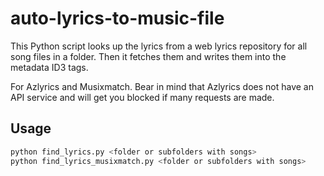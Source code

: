 # auto-lyrics-to-music-file
This Python script looks up the lyrics from a web lyrics repository for all song files in a folder. Then it fetches them and writes them into the metadata ID3 tags. 

For Azlyrics and Musixmatch. Bear in mind that Azlyrics does not have an API service and will get you blocked if many requests are made.

## Usage

```bash
python find_lyrics.py <folder or subfolders with songs>
python find_lyrics_musixmatch.py <folder or subfolders with songs>
```

